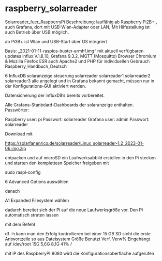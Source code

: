 # raspberry_solarreader
Solarreader_fuer_RaspberryPi
Beschreibung:
lauffähig ab Raspberry Pi2B+  , auch Grafana, dort mit USB-Wlan-Adapter oder LAN, 
Mit Hilfestellung ist auch Betrieb über USB möglich.

ab Pi3B+ ist Wlan  und USB-Start über OS integriert

Basis: „2021-01-11-raspios-buster-armhf.img“  mit aktuell verfügbaren updates
             influx V.1.8.10, 
            Grafana 9.3.2, 
            MQTT (Mosquitto)
           Browser Chromium & Mozilla Firefox ESR
    auch 
         Apache2 und PHP für individuellen Gebrauch
         Raspberry_Handbuch_Deutsch

6 InfluxDB
                     solaranzeige
                     steuerung
                     solarreader
                     solarreader1
                     solarreader2
                     solarreader3
      alle angelegt und in Grafana bekannt gemacht,
      müssen nur in der Konfigurations-GUI aktiviert werden.

Datensicherung der influxDB‘s bereits vorbereitet. 

Alle Grafana-Stanbdard-Dashboards der solaranzeige enthalten.
Passwörter:

Raspberry
user: pi            Passwort: solarreader
Grafana
user: admin     Passwort: solarreader

Download mit

https://solarfanenrico.de/solarreader/Linux_solarreader-1.2_2023-01-06.img.zip


entpacken und auf microSD ein Laufwerksabbild erstellen
in den Pi stecken und starten
den komplettesn Speicher freigeben mit

sudo raspi-config

6 Advanced Options    auswählen

danach

A1 Expanded Filesystem     wählen

dadurch bereitet sich der Pi auf die neue Laufwerksgröße vor.
Den Pi automatisch straten lassen

mit dem Befehl

df -h kann man den Erfolg kontrollieren
bei einer 15 GB SD sieht die erste Antwortzeile so aus
Dateisystem Größe Benutzt Verf. Verw% Eingehängt auf
/dev/root        15G    5,6G    8,1G   41%        /


mit IP des RaspberryPI:8080 wird die Konfigurationsoberfläche aufgerufen
